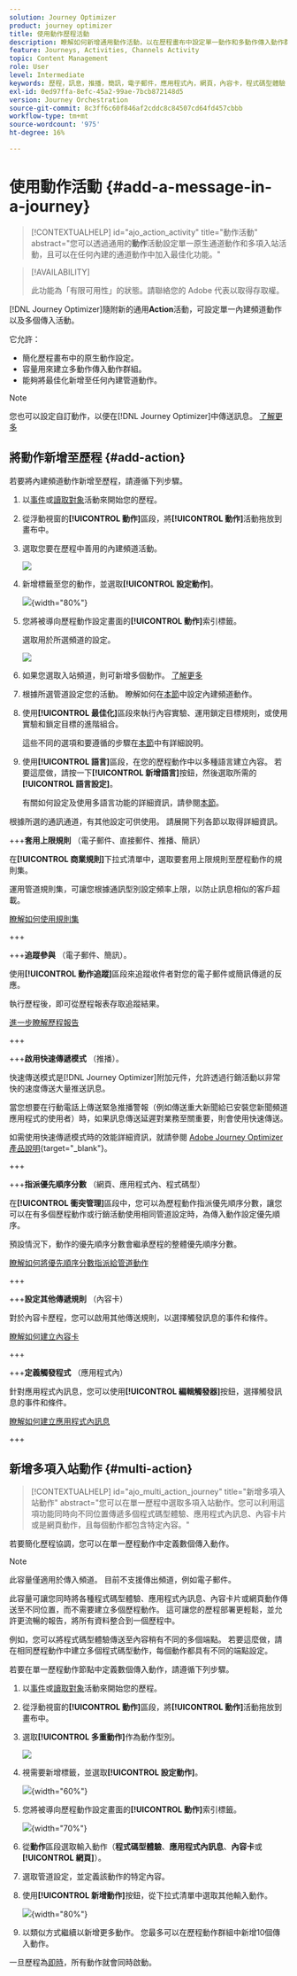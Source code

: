 ```yaml
---
solution: Journey Optimizer
product: journey optimizer
title: 使用動作歷程活動
description: 瞭解如何新增通用動作活動，以在歷程畫布中設定單一動作和多動作傳入動作群組。
feature: Journeys, Activities, Channels Activity
topic: Content Management
role: User
level: Intermediate
keywords: 歷程，訊息，推播，簡訊，電子郵件，應用程式內，網頁，內容卡，程式碼型體驗
exl-id: 0ed97ffa-8efc-45a2-99ae-7bcb872148d5
version: Journey Orchestration
source-git-commit: 8c3ff6c60f846af2cddc8c84507cd64fd457cbbb
workflow-type: tm+mt
source-wordcount: '975'
ht-degree: 16%

---
```


# 使用動作活動 {#add-a-message-in-a-journey}

>[!CONTEXTUALHELP]
>id="ajo_action_activity"
>title="動作活動"
>abstract="您可以透過通用的&#x200B;**動作**&#x200B;活動設定單一原生通道動作和多項入站活動，且可以在任何內建的通道動作中加入最佳化功能。"

>[!AVAILABILITY]
>
>此功能為「有限可用性」的狀態。請聯絡您的 Adobe 代表以取得存取權。

[!DNL Journey Optimizer]隨附新的通用&#x200B;**Action**&#x200B;活動，可設定單一內建頻道動作以及多個傳入活動。

它允許：

* 簡化歷程畫布中的原生動作設定。
* 容量用來建立多動作傳入動作群組。
* 能夠將最佳化新增至任何內建管道動作。

>[!NOTE]
>
>您也可以設定自訂動作，以便在[!DNL Journey Optimizer]中傳送訊息。 [了解更多](#recommendation)

## 將動作新增至歷程  {#add-action}

若要將內建頻道動作新增至歷程，請遵循下列步驟。

1. 以[事件](general-events.md)或[讀取對象](read-audience.md)活動來開始您的歷程。

1. 從浮動視窗的&#x200B;**[!UICONTROL 動作]**&#x200B;區段，將&#x200B;**[!UICONTROL 動作]**&#x200B;活動拖放到畫布中。

1. 選取您要在歷程中善用的內建頻道活動。

   ![](assets/journey-action-type-cbe.png)

1. 新增標籤至您的動作，並選取&#x200B;**[!UICONTROL 設定動作]**。

   ![](assets/journey-action-configure.png){width="80%"}

1. 您將被導向歷程動作設定畫面的&#x200B;**[!UICONTROL 動作]**&#x200B;索引標籤。

   選取用於所選頻道的設定。

   ![](assets/journey-action-actions-tab.png)

1. 如果您選取入站頻道，則可新增多個動作。 [了解更多](#multi-action)

1. 根據所選管道設定您的活動。 瞭解如何在[本節](journeys-message.md)中設定內建頻道動作。

1. 使用&#x200B;**[!UICONTROL 最佳化]**&#x200B;區段來執行內容實驗、運用鎖定目標規則，或使用實驗和鎖定目標的進階組合。

   這些不同的選項和要遵循的步驟在[本節](../campaigns/campaigns-message-optimization.md)中有詳細說明。

1. 使用&#x200B;**[!UICONTROL 語言]**&#x200B;區段，在您的歷程動作中以多種語言建立內容。 若要這麼做，請按一下&#x200B;**[!UICONTROL 新增語言]**&#x200B;按鈕，然後選取所需的&#x200B;**[!UICONTROL 語言設定]**。

   有關如何設定及使用多語言功能的詳細資訊，請參閱[本節](../content-management/multilingual-gs.md)。

根據所選的通訊通道，有其他設定可供使用。 請展開下列各節以取得詳細資訊。

+++**套用上限規則** （電子郵件、直接郵件、推播、簡訊）

在&#x200B;**[!UICONTROL 商業規則]**&#x200B;下拉式清單中，選取要套用上限規則至歷程動作的規則集。

運用管道規則集，可讓您根據通訊型別設定頻率上限，以防止訊息相似的客戶超載。

[瞭解如何使用規則集](../conflict-prioritization/rule-sets.md)

+++

+++**追蹤參與** （電子郵件、簡訊）。

使用&#x200B;**[!UICONTROL 動作追蹤]**&#x200B;區段來追蹤收件者對您的電子郵件或簡訊傳遞的反應。

執行歷程後，即可從歷程報表存取追蹤結果。

[進一步瞭解歷程報告](../reports/journey-global-report-cja.md)

+++

+++**啟用快速傳遞模式** （推播）。

快速傳送模式是[!DNL Journey Optimizer]附加元件，允許透過行銷活動以非常快的速度傳送大量推送訊息。

當您想要在行動電話上傳送緊急推播警報（例如傳送重大新聞給已安裝您新聞頻道應用程式的使用者）時，如果訊息傳送延遲對業務至關重要，則會使用快速傳送。

如需使用快速傳遞模式時的效能詳細資訊，就請參閱 [Adobe Journey Optimizer 產品說明](https://helpx.adobe.com/tw/legal/product-descriptions/adobe-journey-optimizer.html){target="_blank"}。

+++

+++**指派優先順序分數** （網頁、應用程式內、程式碼型）

在&#x200B;**[!UICONTROL 衝突管理]**&#x200B;區段中，您可以為歷程動作指派優先順序分數，讓您可以在有多個歷程動作或行銷活動使用相同管道設定時，為傳入動作設定優先順序。

預設情況下，動作的優先順序分數會繼承歷程的整體優先順序分數。

[瞭解如何將優先順序分數指派給管道動作](../conflict-prioritization/priority-scores.md#priority-action)

+++

+++**設定其他傳遞規則** （內容卡）

對於內容卡歷程，您可以啟用其他傳送規則，以選擇觸發訊息的事件和條件。

[瞭解如何建立內容卡](../content-card/create-content-card.md)

+++

+++**定義觸發程式** （應用程式內）

針對應用程式內訊息，您可以使用&#x200B;**[!UICONTROL 編輯觸發器]**&#x200B;按鈕，選擇觸發訊息的事件和條件。

[瞭解如何建立應用程式內訊息](../in-app/create-in-app.md)

+++

## 新增多項入站動作 {#multi-action}

>[!CONTEXTUALHELP]
>id="ajo_multi_action_journey"
>title="新增多項入站動作"
>abstract="您可以在單一歷程中選取多項入站動作。您可以利用這項功能同時向不同位置傳遞多個程式碼型體驗、應用程式內訊息、內容卡片或是網頁動作，且每個動作都包含特定內容。"

若要簡化歷程協調，您可以在單一歷程動作中定義數個傳入動作。

>[!NOTE]
>
>此容量僅適用於傳入頻道。 目前不支援傳出頻道，例如電子郵件。

此容量可讓您同時將各種程式碼型體驗、應用程式內訊息、內容卡片或網頁動作傳送至不同位置，而不需要建立多個歷程動作。 這可讓您的歷程部署更輕鬆，並允許更流暢的報告，將所有資料整合到一個歷程中。

例如，您可以將程式碼型體驗傳送至內容稍有不同的多個端點。 若要這麼做，請在相同歷程動作中建立多個程式碼型動作，每個動作都具有不同的端點設定。

若要在單一歷程動作節點中定義數個傳入動作，請遵循下列步驟。

1. 以[事件](general-events.md)或[讀取對象](read-audience.md)活動來開始您的歷程。

1. 從浮動視窗的&#x200B;**[!UICONTROL 動作]**&#x200B;區段，將&#x200B;**[!UICONTROL 動作]**&#x200B;活動拖放到畫布中。

1. 選取&#x200B;**[!UICONTROL 多重動作]**&#x200B;作為動作型別。

   ![](assets/journey-multi-action.png)

1. 視需要新增標籤，並選取&#x200B;**[!UICONTROL 設定動作]**。

   ![](assets/journey-multi-action-configure.png){width="60%"}

1. 您將被導向歷程動作設定畫面的&#x200B;**[!UICONTROL 動作]**&#x200B;索引標籤。

   ![](assets/journey-multi-action-configuration.png){width="70%"}

1. 從&#x200B;**動作**&#x200B;區段選取輸入動作（**程式碼型體驗**、**應用程式內訊息**、**內容卡**&#x200B;或&#x200B;**[!UICONTROL 網頁]**）。

1. 選取管道設定，並定義該動作的特定內容。

1. 使用&#x200B;**[!UICONTROL 新增動作]**&#x200B;按鈕，從下拉式清單中選取其他輸入動作。

   ![](assets/journey-multi-action-add.png){width="80%"}

1. 以類似方式繼續以新增更多動作。 您最多可以在歷程動作群組中新增10個傳入動作。

一旦歷程為[即時](publishing-the-journey.md)，所有動作就會同時啟動。
<!--
## Next steps {#next}

Once your action is configured, you can design its content. [Learn more]-->
